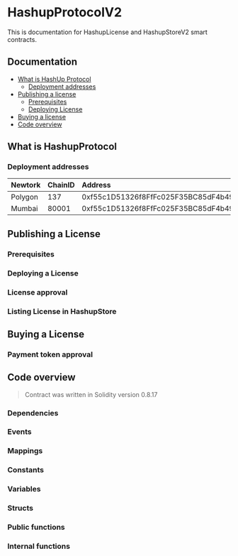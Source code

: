 # HashupProtocolV2
This is documentation for HashupLicense and HashupStoreV2 smart contracts. 


## Documentation
* [What is HashUp Protocol](#what-is-hashupprotocol)
  - [Deployment addresses](#deployment-addresses)
* [Publishing a license](#publishing-a-license)
	- [Prerequisites](#prerequisites)
	- [Deploying License](#deploying-a-license)
* [Buying a license](#buying-a-license)
* [Code overview](#code-overview)

## What is HashupProtocol


### Deployment addresses
| Newtork | ChainID | Address                                      |
|:--------|:--------|:---------------------------------------------|
| Polygon | 137     | 0xf55c1D51326f8FfFc025F35BC85dF4b49fc7dE37   |
| Mumbai  | 80001   | 0xf55c1D51326f8FfFc025F35BC85dF4b49fc7dE37   |

## Publishing a License

### Prerequisites

### Deploying a License

### License approval

### Listing License in HashupStore

## Buying a License

### Payment token approval

### 


## Code overview
> Contract was written in Solidity version 0.8.17

### Dependencies

### Events

### Mappings

### Constants

### Variables

### Structs

### Public functions

### Internal functions
